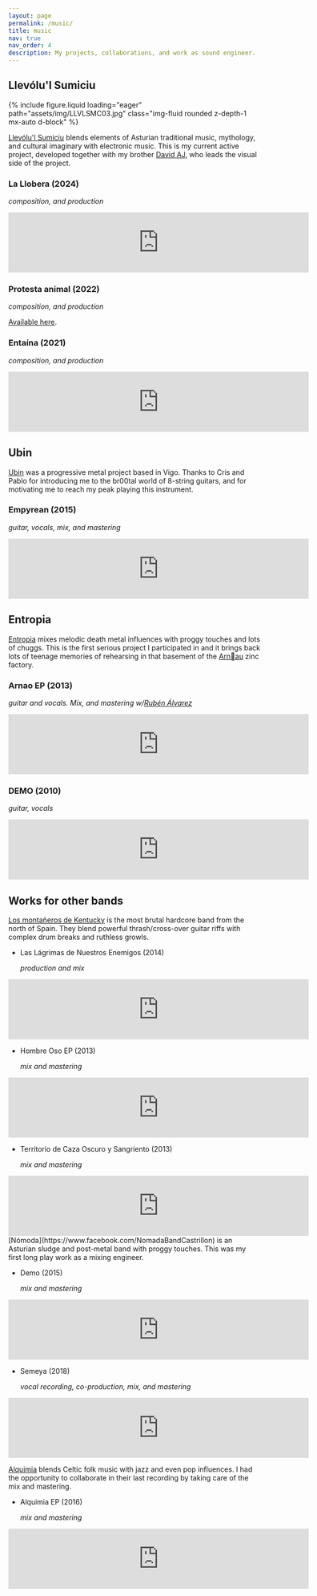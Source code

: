 ```yaml
---
layout: page
permalink: /music/
title: music
nav: true
nav_order: 4
description: My projects, collaborations, and work as sound engineer.
---
```



## Llevólu'l Sumiciu

<div class="col-sm mt-3 mt-md-0">
  {% include figure.liquid loading="eager" path="assets/img/LLVLSMC03.jpg" class="img-fluid rounded z-depth-1 mx-auto d-block" %}
</div>

[Llevólu'l Sumiciu](https://www.facebook.com/llevolulsumiciu) blends elements of Asturian traditional music, mythology, and cultural imaginary with electronic music.
This is my current active project, developed together with my brother [David AJ](http://davidajfilms.com/), who leads the visual side of the project.

### La Llobera (2024)

_composition, and production_

<iframe class="d-block mx-auto mb-5" style="border: 0; width: 600px; height: 120px;" src="https://bandcamp.com/EmbeddedPlayer/album=1705541271/size=large/bgcol=ffffff/linkcol=0687f5/tracklist=false/artwork=small/transparent=true/" seamless><a href="https://llevolulsumiciu.bandcamp.com/album/la-llobera">LA LLOBERA by Llevólu&#39;l Sumiciu</a></iframe>

### Protesta animal (2022)

_composition, and production_

[Available here](https://orcd.co/al-son-del-cantar).

### Entaína (2021)

_composition, and production_

<iframe class="d-block mx-auto mb-5" style="border: 0; width: 600px; height: 120px;" src="https://bandcamp.com/EmbeddedPlayer/album=3015086417/size=large/bgcol=ffffff/linkcol=0687f5/tracklist=false/artwork=small/transparent=true/" seamless><a href="https://llevolulsumiciu.bandcamp.com/album/enta-na">ENTAÍNA by Llevólu'l Sumiciu</a></iframe>

## Ubin

[Ubin](https://www.facebook.com/ubin.ubin.ubin/) was a progressive metal project based in Vigo. Thanks to Cris and Pablo for introducing me to the br00tal world of 8-string guitars, and for motivating me to reach my peak playing this instrument.

### Empyrean (2015)

_guitar, vocals, mix, and mastering_

<iframe class="d-block mx-auto mb-5" style="border: 0; width: 600px; height: 120px;" src="https://bandcamp.com/EmbeddedPlayer/album=3900100133/size=large/bgcol=ffffff/linkcol=0687f5/tracklist=false/artwork=small/transparent=true/" seamless><a href="https://ubin.bandcamp.com/album/empyrean">Empyrean by Ubin</a></iframe>

## Entropia

[Entropia](https://www.facebook.com/profile.php?id=100058154836034) mixes melodic death metal influences with proggy touches and lots of chuggs. This is the first serious project I participated in and it brings back lots of teenage memories of rehearsing in that basement of the [Arnau](https://es.wikipedia.org/wiki/Arnao) zinc factory.

### Arnao EP (2013)

_guitar and vocals. Mix, and mastering w/[Rubén Álvarez](https://www.youtube.com/channel/UC6US9tqZWsyEgl5CmwGc3uw)_

<iframe class="d-block mx-auto mb-5" style="border: 0; width: 600px; height: 120px;" src="https://bandcamp.com/EmbeddedPlayer/album=1812203173/size=large/bgcol=ffffff/linkcol=0687f5/tracklist=false/artwork=small/transparent=true/" seamless><a href="https://entropiadeath.bandcamp.com/album/arnao-ep">Arnao EP by Entropia</a></iframe>

### DEMO (2010)

_guitar, vocals_

<iframe class="d-block mx-auto mb-5" style="border: 0; width: 600px; height: 120px;" src="https://bandcamp.com/EmbeddedPlayer/album=2021970718/size=large/bgcol=ffffff/linkcol=0687f5/tracklist=false/artwork=small/transparent=true/" seamless><a href="https://entropiadeath.bandcamp.com/album/demo">DEMO by Entropia</a></iframe>

## Works for other bands

[Los montañeros de Kentucky](https://www.facebook.com/montanerosdekentucky) is the most brutal hardcore band from the north of Spain.
They blend powerful thrash/cross-over guitar riffs with complex drum breaks and ruthless growls.

- Las Lágrimas de Nuestros Enemigos (2014)

  _production and mix_

<iframe class="d-block mx-auto mb-5" style="border: 0; width: 600px; height: 120px;" src="https://bandcamp.com/EmbeddedPlayer/album=2952423310/size=large/bgcol=ffffff/linkcol=0687f5/tracklist=false/artwork=small/transparent=true/" seamless><a href="https://montanerosdekentucky.bandcamp.com/album/las-l-grimas-de-nuestros-enemigos-ep">Las Lágrimas de Nuestros Enemigos EP by Los Montañeros De Kentucky</a></iframe>

- Hombre Oso EP (2013)

  _mix and mastering_

<iframe class="d-block mx-auto mb-5" style="border: 0; width: 600px; height: 120px;" src="https://bandcamp.com/EmbeddedPlayer/album=455410523/size=large/bgcol=ffffff/linkcol=0687f5/tracklist=false/artwork=small/transparent=true/" seamless><a href="https://montanerosdekentucky.bandcamp.com/album/hombre-oso-ep">Hombre Oso EP by Los Montañeros De Kentucky</a></iframe>

- Territorio de Caza Oscuro y Sangriento (2013)

  _mix and mastering_

<iframe class="d-block mx-auto mb-5" style="border: 0; width: 600px; height: 120px;" src="https://bandcamp.com/EmbeddedPlayer/album=3806734244/size=large/bgcol=ffffff/linkcol=0687f5/tracklist=false/artwork=small/transparent=true/" seamless><a href="https://montanerosdekentucky.bandcamp.com/album/terreno-de-caza-oscuro-y-sangriento">Terreno de caza oscuro y sangriento by Los Montañeros De Kentucky</a></iframe>
[Nómoda](https://www.facebook.com/NomadaBandCastrillon) is an Asturian sludge and post-metal band with proggy touches. This was my first long play work as a mixing engineer.

- Demo (2015)

  _mix and mastering_

<iframe class="d-block mx-auto mb-5" style="border: 0; width: 600px; height: 120px;" src="https://bandcamp.com/EmbeddedPlayer/album=3682876989/size=large/bgcol=ffffff/linkcol=0687f5/tracklist=false/artwork=small/transparent=true/" seamless><a href="https://nmada.bandcamp.com/album/demo">DEMO by Nómada</a></iframe>

- Semeya (2018)

  _vocal recording, co-production, mix, and mastering_

<iframe class="d-block mx-auto mb-5" style="border: 0; width: 600px; height: 120px;" src="https://bandcamp.com/EmbeddedPlayer/album=1053220651/size=large/bgcol=ffffff/linkcol=0687f5/tracklist=false/artwork=small/transparent=true/" seamless><a href="https://nmada.bandcamp.com/album/semeya">Semeya by Nómada</a></iframe>

[Alquimia](https://www.facebook.com/alquimiacastrillon) blends Celtic folk music with jazz and even pop influences. I had the opportunity to collaborate in their last recording by taking care of the mix and mastering.

- Alquimia EP (2016)

  _mix and mastering_

<iframe class="d-block mx-auto mb-5" style="border: 0; width: 600px; height: 120px;" src="https://bandcamp.com/EmbeddedPlayer/album=2631819501/size=large/bgcol=ffffff/linkcol=0687f5/tracklist=false/artwork=small/transparent=true/" seamless><a href="https://alquimiacastrillon.bandcamp.com/album/alquimia-ep">Alquimia EP by Alquimia</a></iframe>
